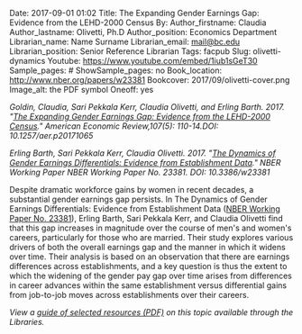 Date: 2017-09-01 01:02
Title: The Expanding Gender Earnings Gap: Evidence from the LEHD-2000 Census
By:
Author_firstname:  Claudia
Author_lastname: Olivetti, Ph.D
Author_position: Economics Department
Librarian_name: Name Surname
Librarian_email: mail@bc.edu
Librarian_position: Senior Reference Librarian
Tags: facpub
Slug: olivetti-dynamics
Youtube: https://www.youtube.com/embed/1iub1sGeT30
Sample_pages: #
ShowSample_pages: no
Book_location: http://www.nber.org/papers/w23381
Bookcover: 2017/09/olivetti-cover.png
Image_alt: the PDF symbol
Oneoff: yes

<em>Goldin, Claudia, Sari Pekkala Kerr, Claudia Olivetti, and Erling Barth. 2017. "<a href="http://www.nber.org/papers/w23381">The Expanding Gender Earnings Gap: Evidence from the LEHD-2000 Census</a>." American Economic Review,107(5): 110-14.DOI: 10.1257/aer.p20171065

Erling Barth, Sari Pekkala Kerr, Claudia Olivetti. 2017. "<a href="https://www.aeaweb.org/articles?id=10.1257/aer.p20171065">The Dynamics of Gender Earnings Differentials: Evidence from Establishment Data</a>." NBER Working Paper NBER Working Paper No. 23381. DOI: 10.3386/w23381</em>

Despite dramatic workforce gains by women in recent decades, a substantial gender earnings gap persists. In The Dynamics of Gender Earnings Differentials: Evidence from Establishment Data (<a href="http://www.nber.org/papers/w23381">NBER Working Paper No. 23381</a>), Erling Barth, Sari Pekkala Kerr, and Claudia Olivetti find that this gap increases in magnitude over the course of men's and women's careers, particularly for those who are married. Their study explores various drivers of both the overall earnings gap and the manner in which it widens over time. Their analysis is based on an observation that there are earnings differences across establishments, and a key question is thus the extent to which the widening of the gender pay gap over time arises from differences in career advances within the same establishment versus differential gains from job-to-job moves across establishments over their careers.

<em>View a <a href="http://library.bc.edu/theme/img/facpub/2017/09/olivetti_guide.pdf">guide of selected resources (PDF)</a> on this topic available through the Libraries. </em>